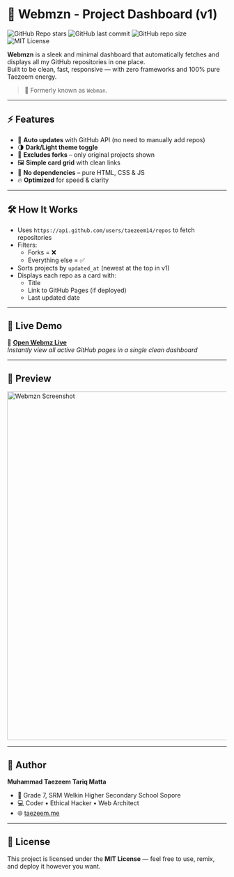 # 🧠 Webmzn - Project Dashboard (v1)

![GitHub Repo stars](https://img.shields.io/github/stars/taezeem14/webmzn?style=social)
![GitHub last commit](https://img.shields.io/github/last-commit/taezeem14/webmzn)
![GitHub repo size](https://img.shields.io/github/repo-size/taezeem14/webmzn)
![MIT License](https://img.shields.io/github/license/taezeem14/webmzn)

**Webmzn** is a sleek and minimal dashboard that automatically fetches and displays all my GitHub repositories in one place.  
Built to be clean, fast, responsive — with zero frameworks and 100% pure Taezeem energy.

> 🔁 Formerly known as `Webman`.

---

## ⚡ Features

- 🔄 **Auto updates** with GitHub API (no need to manually add repos)
- 🌗 **Dark/Light theme toggle**  
- 🚫 **Excludes forks** – only original projects shown  
- 🖼️ **Simple card grid** with clean links  
- 🧠 **No dependencies** – pure HTML, CSS & JS  
- 🔥 **Optimized** for speed & clarity

---

## 🛠 How It Works

- Uses `https://api.github.com/users/taezeem14/repos` to fetch repositories  
- Filters:
  - Forks = ❌
  - Everything else = ✅
- Sorts projects by `updated_at` (newest at the top in v1)
- Displays each repo as a card with:
  - Title
  - Link to GitHub Pages (if deployed)
  - Last updated date

---

## 🚀 Live Demo

📍 **[Open Webmz Live](https://taezeem14.github.io/webmz)**  
_Instantly view all active GitHub pages in a single clean dashboard_

---

## 📸 Preview

<img src="https://github.com/taezeem14/webmz/preview.png" alt="Webmzn Screenshot" width="800" />

---

## 👤 Author

**Muhammad Taezeem Tariq Matta**  
- 📍 Grade 7, SRM Welkin Higher Secondary School Sopore  
- 💻 Coder • Ethical Hacker • Web Architect  
- 🌐 [taezeem.me](https://taezeem.me)

---

## 📜 License

This project is licensed under the **MIT License** — feel free to use, remix, and deploy it however you want.

